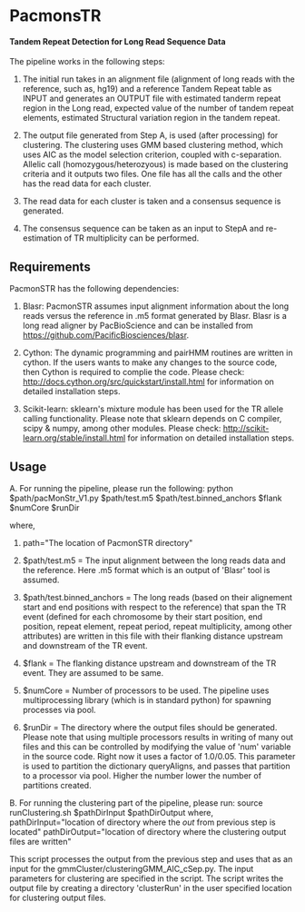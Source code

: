 PacmonsTR
=========

#### Tandem Repeat Detection for Long Read Sequence Data

The pipeline works in the following steps:

1. The initial run takes in an alignment file (alignment of long reads with the reference, such as, hg19) and a reference Tandem Repeat table as INPUT and generates an OUTPUT file with estimated tanderm repeat region in the Long read, expected value of the number of tandem repeat elements, estimated Structural variation region in the tandem repeat.

2. The output file generated from Step A, is used (after processing) for clustering. The clustering uses GMM based clustering method, which uses AIC as the model selection criterion, coupled with c-separation. Allelic call (homozygous/heterozyous) is made based on the clustering criteria and it outputs two files. One file has all the calls and the other has the read data for each cluster.

3. The read data for each cluster is taken and a consensus sequence is generated. 

4. The consensus sequence can be taken as an input to StepA and re-estimation of TR multiplicity can be performed.


Requirements
-------------

PacmonSTR has the following dependencies:

1. Blasr: PacmonSTR assumes input alignment information about the long reads versus the reference in .m5 format generated by Blasr. Blasr is a long read aligner by PacBioScience and can be installed from https://github.com/PacificBiosciences/blasr.

2. Cython: The dynamic programming and pairHMM routines are written in cython. If the users wants to make any changes to the source code, then Cython is required to complie the code. Please check: http://docs.cython.org/src/quickstart/install.html for information on detailed installation steps.

3. Scikit-learn: sklearn's mixture module has been used for the TR allele calling functionality. Please note that sklearn depends on C compiler, scipy & numpy, among other modules. Please check: http://scikit-learn.org/stable/install.html for information on detailed installation steps.

Usage
-----

A. For running the pipeline, please run the following:
python $path/pacMonStr_V1.py $path/test.m5 $path/test.binned_anchors $flank $numCore $runDir

where,
1. path="The location of PacmonSTR directory"

2. $path/test.m5 = The input alignment between the long reads data and the reference. Here .m5 format which is an output of 'Blasr' tool is assumed.

3. $path/test.binned_anchors = The long reads (based on their alignement start and end positions with respect to the reference) that span the TR event (defined for each chromosome by their start position, end position, repeat element, repeat period, repeat multiplicity, among other attributes) are written in this file with their flanking distance upstream and downstream of the TR event.

4. $flank = The flanking distance upstream and downstream of the TR event. They are assumed to be same.

5. $numCore = Number of processors to be used. The pipeline uses multiprocessing library (which is in standard python) for spawning processes via pool.

6. $runDir = The directory where the output files should be generated. Please note that using multiple processors results in writing of many out files and this can be controlled by modifying the value of 'num' variable in the source code. Right now it uses a factor of 1.0/0.05. This parameter is used to partition the dictionary queryAligns, and passes that partition to a processor via pool. Higher the number lower the number of partitions created.

B. For running the clustering part of the pipeline, please run:
source runClustering.sh $pathDirInput $pathDirOutput
where,
pathDirInput="location of directory where the *out* from previous step is located"
pathDirOutput="location of directory where the clustering output files are written"

This script processes the output from the previous step and uses that as an input for the gmmCluster/clusteringGMM_AIC_cSep.py. The input parameters for clustering are specified in the script. The script writes the output file by creating a directory 'clusterRun' in the user specified location for clustering output files.


